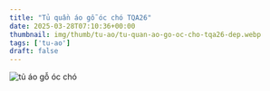 ```yaml
---
title: "Tủ quần áo gỗ óc chó TQA26"
date: 2025-03-28T07:10:36+00:00
thumbnail: img/thumb/tu-ao/tu-quan-ao-go-oc-cho-tqa26-dep.webp
tags: ['tu-ao']
draft: false
---
```

![tủ áo gỗ óc chó](/img/tu-ao/tqa26/tu-quan-ao-go-oc-cho-tqa26-6.webp)